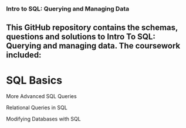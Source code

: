 ### Intro to SQL: Querying and Managing Data
## This GitHub repository contains the schemas, questions and solutions to <a href='[http://social.msdn.microsoft.com](https://www.khanacademy.org/computing/computer-programming/sql)'></a>Intro To SQL: Querying and managing data.</a> The coursework included:

# SQL Basics

More Advanced SQL Queries

Relational Queries in SQL

Modifying Databases with SQL
